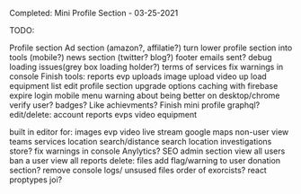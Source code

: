 Completed:
Mini Profile Section - 03-25-2021

TODO:

Profile section
Ad section (amazon?, affilatie?)
turn lower profile section into tools (mobile?)
news section (twitter? blog?)
footer
emails sent?
debug loading issues(grey box loading holder?)
terms of services
fix warnings in console
Finish tools:
  reports
  evp uploads
  image upload
  video up load
  equipment list
edit profile section
upgrade options
caching with firebase
expire login
mobile menu
warning about being better on desktop/chrome
verify user?
badges? Like achievments?
Finish mini profile
graphql?
edit/delete:
  account
  reports
  evps
  video
  equipment

built in editor for:
  images
  evp
  video
live stream
google maps
non-user view
teams
services
  location search/distance
  search location investigations
store?
fix warnings in console
Anylytics?
SEO
admin section
  view all users
  ban a user
  view all reports
  delete:
    files
  add flag/warning to user
donation section?
remove console logs/ unsused files
order of exorcists?
react proptypes
joi?
